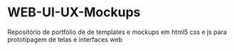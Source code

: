 # WEB-UI-UX-Mockups
Repositório de portfólio de  de templates e mockups em html5 css e js para prototipagem de telas e interfaces web 
